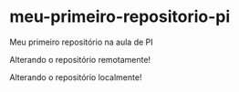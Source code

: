 # meu-primeiro-repositorio-pi
Meu primeiro repositório na aula de PI

Alterando o repositório remotamente!

Alterando o repositório localmente!
